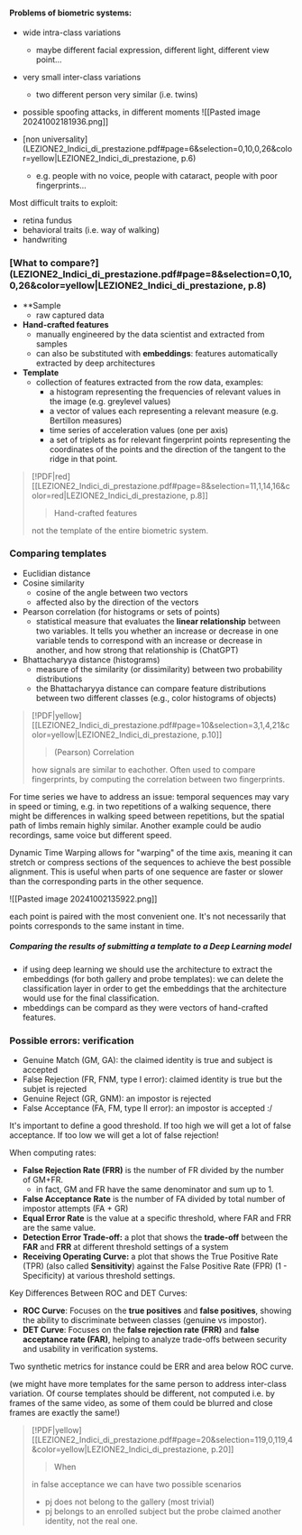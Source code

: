 #### Problems of biometric systems:
- wide intra-class variations
	- maybe different facial expression, different light, different view point...
- very small inter-class variations
	- two different person very similar (i.e. twins)

- possible spoofing attacks, in different moments
	![[Pasted image 20241002181936.png]]

- [non universality](LEZIONE2_Indici_di_prestazione.pdf#page=6&selection=0,10,0,26&color=yellow|LEZIONE2_Indici_di_prestazione, p.6)
	- e.g. people with no voice, people with cataract, people with poor fingerprints...

Most difficult traits to exploit:
- retina fundus
- behavioral traits (i.e. way of walking)
- handwriting

### [What to compare?](LEZIONE2_Indici_di_prestazione.pdf#page=8&selection=0,10,0,26&color=yellow|LEZIONE2_Indici_di_prestazione, p.8)
- **Sample
	- raw captured data
- **Hand-crafted features**
	- manually engineered by the data scientist and extracted from samples
	- can also be substituted with **embeddings**: features automatically extracted by deep architectures
- **Template**
	- collection of features extracted from the row data, examples:
		- a histogram representing the frequencies of relevant values in the image (e.g. greylevel values)
		- a vector of values each representing a relevant measure (e.g. Bertillon measures)
		- time series of acceleration values (one per axis)
		- a set of triplets as for relevant fingerprint points representing the coordinates of the points and the direction of the tangent to the ridge in that point.


> [!PDF|red] [[LEZIONE2_Indici_di_prestazione.pdf#page=8&selection=11,1,14,16&color=red|LEZIONE2_Indici_di_prestazione, p.8]]
> > Hand-crafted features
> 
> not the template of the entire biometric system.


### Comparing templates
- Euclidian distance
- Cosine similarity
	- cosine of the angle between two vectors
	- affected also by the direction of the vectors
- Pearson correlation (for histograms or sets of points)
	- statistical measure that evaluates the **linear relationship** between two variables. It tells you whether an increase or decrease in one variable tends to correspond with an increase or decrease in another, and how strong that relationship is (ChatGPT)
- Bhattacharyya distance (histograms)
	- measure of the similarity (or dissimilarity) between two probability distributions
	- the Bhattacharyya distance can compare feature distributions between two different classes (e.g., color histograms of objects)

> [!PDF|yellow] [[LEZIONE2_Indici_di_prestazione.pdf#page=10&selection=3,1,4,21&color=yellow|LEZIONE2_Indici_di_prestazione, p.10]]
> > (Pearson) Correlation
> 
> how signals are similar to eachother. Often used to compare fingerprints, by computing the correlation between two fingerprints.

For time series we have to address an issue: temporal sequences may vary in speed or timing, e.g. in two repetitions of a walking sequence, there might be differences in walking speed between repetitions, but the spatial path of limbs remain highly similar.
Another example could be audio recordings, same voice but different speed.

Dynamic Time Warping allows for "warping" of the time axis, meaning it can stretch or compress sections of the sequences to achieve the best possible alignment. This is useful when parts of one sequence are faster or slower than the corresponding parts in the other sequence.


![[Pasted image 20241002135922.png]]

each point is paired with the most convenient one. It's not necessarily that points corresponds to the same instant in time.

##### Comparing the results of submitting a template to a Deep Learning model
- if using deep learning we should use the architecture to extract the embeddings (for both gallery and probe templates): we can delete the classification layer in order to get the embeddings that the architecture would use for the final classification.
- mbeddings can be compard as they were vectors of hand-crafted features.

### Possible errors: verification
- Genuine Match (GM, GA): the claimed identity is true and subject is accepted
- False Rejection (FR, FNM, type I error): claimed identity is true but the subjet is rejected
- Genuine Reject (GR, GNM): an impostor is rejected
- False Acceptance (FA, FM, type II error): an impostor is accepted :/

It's important to define a good threshold.
If too high we will get a lot of false acceptance. If too low we will get a lot of false rejection!

When computing rates:
- **False Rejection Rate (FRR)** is the number of FR divided by the number of GM+FR.
	- in fact, GM and FR have the same denominator and sum up to 1.
- **False Acceptance Rate** is the number of FA divided by total number of impostor attempts (FA + GR)
- **Equal Error Rate** is the value at a specific threshold, where FAR and FRR are the same value.
- **Detection Error Trade-off:** a plot that shows the **trade-off** between the **FAR** and **FRR** at different threshold settings of a system
- **Receiving Operating Curve:** a plot that shows the True Positive Rate (TPR) (also called **Sensitivity**) against the False Positive Rate (FPR) (1 - Specificity) at various threshold settings.

Key Differences Between ROC and DET Curves:
- **ROC Curve**: Focuses on the **true positives** and **false positives**, showing the ability to discriminate between classes (genuine vs impostor).
- **DET Curve**: Focuses on the **false rejection rate (FRR)** and **false acceptance rate (FAR)**, helping to analyze trade-offs between security and usability in verification systems.

Two synthetic metrics for instance could be ERR and area below ROC curve.

(we might have more templates for the same person to address inter-class variation.
Of course templates should be different, not computed i.e. by frames of the same video, as some of them could be blurred and close frames are exactly the same!)

> [!PDF|yellow] [[LEZIONE2_Indici_di_prestazione.pdf#page=20&selection=119,0,119,4&color=yellow|LEZIONE2_Indici_di_prestazione, p.20]]
> > When
> 
> in false acceptance we can have two possible scenarios
> - pj does not belong to the gallery (most trivial)
> - pj belongs to an enrolled subject but the probe claimed another identity, not the real one.

